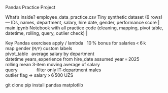 Pandas Practice Project 

 What’s inside?
 employee_data_practice.csv  Tiny synthetic dataset (6 rows) — IDs, names, department, salary, hire date, gender, performance score |
 main.ipynb    Notebook with all practice code (cleaning, mapping, pivot table, datetime, rolling, query, outlier check) |

 Key Pandas exercises
apply / lambda  10 % bonus for salaries < 6 k  
map gender (`M/F`)  custom labels  
pivot_table  average salary by department  
datetime years_experience from hire_date assumed year = 2025  
rolling mean  3‑item moving average of salary  
query     filter only IT‑department males  
outlier flag → salary > 6 500 UZS 


git clone <this-repo-url>
pip install pandas matplotlib

